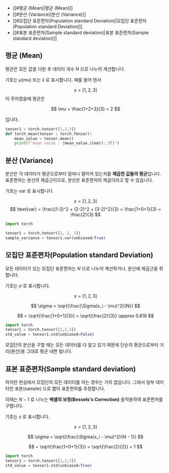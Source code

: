 - [[#평균 (Mean)|평균 (Mean)]]
- [[#분산 (Variance)|분산 (Variance)]]
- [[#모집단 표준편차(Population standard Deviation)|모집단 표준편차(Population standard Deviation)]]
- [[#표본 표준편차(Sample standard deviation)|표본 표준편차(Sample standard deviation)]]

## 평균 (Mean)

평균은 모든 값을 더한 후 데이터 개수 $N$ 으로 나누어 계산합니다.

기호는 $\mu$(mu) 또는 $\bar{x}$ 로 표시합니다. 예를 들어 텐서

$$
x = [1,2,3]
$$
이 주어졌을때 평균은

$$
\mu = \frac{1+2+3}{3} = 2
$$

입니다.

```python
tensor1 = torch.tensor([1,2,3])
def torch_mean(tensor : torch.Tensor):
    mean_value = tensor.mean()
    print(f"mean value : {mean_value.item():.3f}")
```


## 분산 (Variance)

분산은 각 데이터가 평균으로부터 얼마나 떨어져 있는지를 **제곱한 값들의 평균**입니다. 표준편차는 분산의 제곱근이므로, 분산은 표준편차의 제곱이라고 할 수 있습니다.

기호는 $\text{var}$ 로 표시합니다.


$$
x = [1,2,3]
$$
$$
\text{var} = \frac{(1-2)^2 + (2-2)^2 + (3-2)^2}{3} = \frac{1+0+1}{3} = \frac{2}{3}
$$

```python
import torch

tensor1 = torch.tensor([1, 2, 3])
sample_variance = tensor1.var(unbiased=True)
```

## 모집단 표준편차(Population standard Deviation)

모든 데이터가 있는 모집단 표준편차는 $N$ 으로 나누어 계산하거나, 분산에 제곱근을 취합니다.

기호는 $\sigma$ 로 표시합니다.

$$
x = [1,2,3]
$$

$$
\sigma = \sqrt{\frac{\Sigma(x_i - \mu)^2}{N}}
$$

$$
= \sqrt{\frac{1+0+1}{3}} = \sqrt{\frac{2}{3}} \approx 0.816
$$

```python
import torch
tensor1 = torch.tensor([1,2,3])
std_value = tensor1.std(unbiased=False)
```

모집단의 분산을 구할 때는 모든 데이터를 다 알고 있기 때문에 단순히 평균으로부터 거리(분산)을 그대로 평균 내면 됩니다.

## 표본 표준편차(Sample standard deviation)

하지만 현실에서 모집단의 모든 데이터를 아는 경우는 거의 없습니다. 그래서 일부 데이터만 표본(sample) 으로 뽑아 표준편차를 추정합니다.

이때는 $N - 1$ 로 나누는 **베셀의 보정(Bessels's Correction)** 을적용하여 표준편차를 구합니다.

기호는 $s$ 로 표시합니다.

$$
x = [1,2,3]
$$

$$
\sigma = \sqrt{\frac{\Sigma(x_i - \mu)^2}{N - 1}}
$$

$$
= \sqrt{\frac{1+0+1}{3}} = \sqrt{\frac{2}{2}} = 1
$$

```python
import torch
tensor1 = torch.tensor([1,2,3])
std_value = tensor1.std(unbiased=True)
```

